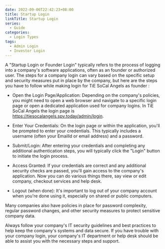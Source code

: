 ```yaml
---
date: 2022-09-06T22:42:23+08:00
title: Startup Login
linkTitle: Startup Login
series: 
  - Guide
categories: 
  - Login Types
tags: 
  - Admin Login
  - Investor Login
---
```


A "Startup Login or Founder Login" typically refers to the process of logging into a company's software applications, often as an founder or authorized user. The steps for a company login can vary based on the specific setup and security measures put in place by the company, but here are the steps you have to follow while making login for TiE SoCal Angels as founder :

- Open the Login Page/Application: Depending on the company's policies, you might need to open a web browser and navigate to a specific login page or open a dedicated application used for company logins. In TiE SoCal Angels the login page is https://tiesocalangels.spv.today/admin/login.

- Enter Your Credentials: On the login page or within the application, you'll be prompted to enter your credentials. This typically includes a username (often your EmailId or email address) and a password.

- Submit/Login: After entering your credentials and completing any additional authentication steps, you will typically click the "Login" button to initiate the login process.

- Access Granted: If your credentials are correct and any additional security checks are passed, you'll gain access to the company's application. Now you can do various things there, say view or edit company, checkout services and help desk.

- Logout (when done): It's important to log out of your company account when you're done using it, especially on shared or public computers.

Many companies also have policies in place for password complexity, regular password changes, and other security measures to protect sensitive company data.

Always follow your company's IT security guidelines and best practices to help keep the company's systems and data secure. If you have trouble with your company login, your company's IT department or help desk should be able to assist you with the necessary steps and support.


